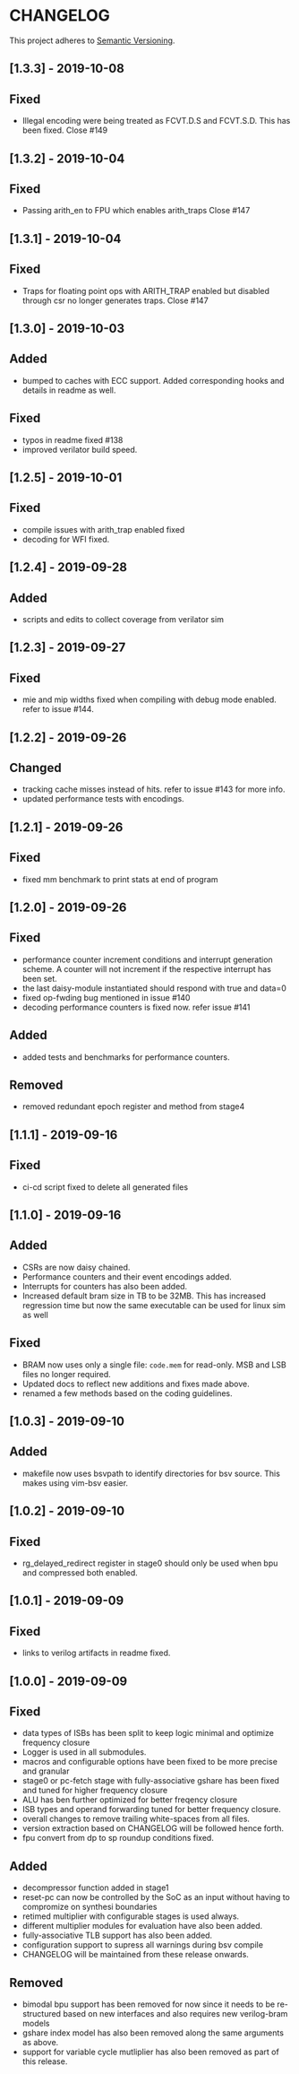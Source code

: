 # CHANGELOG

This project adheres to [Semantic Versioning](https://semver.org/spec/v2.0.0.html).
## [1.3.3] - 2019-10-08
## Fixed
- Illegal encoding were being treated as FCVT.D.S and FCVT.S.D. This has been fixed. Close #149

## [1.3.2] - 2019-10-04
## Fixed
- Passing arith_en to FPU which enables arith_traps Close #147

## [1.3.1] - 2019-10-04
## Fixed
- Traps for floating point ops with ARITH_TRAP enabled but disabled through csr no longer generates
  traps. Close #147

## [1.3.0] - 2019-10-03
## Added
- bumped to caches with ECC support. Added corresponding hooks and details in readme as well.

## Fixed
- typos in readme fixed #138
- improved verilator build speed.


## [1.2.5] - 2019-10-01
## Fixed
- compile issues with arith_trap enabled fixed
- decoding for WFI fixed.

## [1.2.4] - 2019-09-28
## Added
- scripts and edits to collect coverage from verilator sim


## [1.2.3] - 2019-09-27
## Fixed
- mie and mip widths fixed when compiling with debug mode enabled. refer to issue #144.


## [1.2.2] - 2019-09-26
## Changed
- tracking cache misses instead of hits. refer to issue #143 for more info.
- updated performance tests with encodings.

## [1.2.1] - 2019-09-26
## Fixed
- fixed mm benchmark to print stats at end of program

## [1.2.0] - 2019-09-26
## Fixed
- performance counter increment conditions and interrupt generation scheme. A counter will not
  increment if the respective interrupt has been set.
- the last daisy-module instantiated should respond with true and data=0
- fixed op-fwding bug mentioned in issue #140
- decoding performance counters is fixed now. refer issue #141

## Added
- added tests and benchmarks for performance counters.

## Removed
- removed redundant epoch register and method from stage4


## [1.1.1] - 2019-09-16
## Fixed
- ci-cd script fixed to delete all generated files


## [1.1.0] - 2019-09-16
## Added
- CSRs are now daisy chained.
- Performance counters and their event encodings added.
- Interrupts for counters has also been added.
- Increased default bram size in TB to be 32MB. This has increased regression time but now the same
  executable can be used for linux sim as well

## Fixed
- BRAM now uses only a single file: `code.mem` for read-only. MSB and LSB files no longer required.
- Updated docs to reflect new additions and fixes made above.
- renamed a few methods based on the coding guidelines.

## [1.0.3] - 2019-09-10
## Added
- makefile now uses bsvpath to identify directories for bsv source. This makes using vim-bsv easier.

## [1.0.2] - 2019-09-10
## Fixed
- rg_delayed_redirect register in stage0 should only be used when bpu and compressed both enabled.


## [1.0.1] - 2019-09-09
## Fixed
- links to verilog artifacts in readme fixed.

## [1.0.0] - 2019-09-09
## Fixed
- data types of ISBs has been split to keep logic minimal and optimize frequency closure
- Logger is used in all submodules.
- macros and configurable options have been fixed to be more precise and granular
- stage0 or pc-fetch stage with fully-associative gshare has been fixed and tuned for higher
  frequency closure
- ALU has ben further optimized for better freqency closure
- ISB types and operand forwarding tuned for better frequency closure.
- overall changes to remove trailing white-spaces from all files.
- version extraction based on CHANGELOG will be followed hence forth.
- fpu convert from dp to sp roundup conditions fixed.

## Added
- decompressor function added in stage1
- reset-pc can now be controlled by the SoC as an input without having to compromize on synthesi
  boundaries
- retimed multiplier with configurable stages is used always.
- different multiplier modules for evaluation have also been added.
- fully-associative TLB support has also been added.
- configuration support to supress all warnings during bsv compile
- CHANGELOG will be maintained from these release onwards.

## Removed
- bimodal bpu support has been removed for now since it needs to be re-structured based on new
  interfaces and also requires new verilog-bram models
- gshare index model has also been removed along the same arguments as above.
- support for variable cycle mutliplier has also been removed as part of this release.

